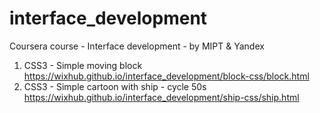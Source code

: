 # interface_development
Coursera course - Interface development - by MIPT &amp; Yandex <br/>
1. CSS3 - Simple moving block 
https://wixhub.github.io/interface_development/block-css/block.html <br/>
2. CSS3 - Simple cartoon with ship - cycle 50s 
https://wixhub.github.io/interface_development/ship-css/ship.html <br/>